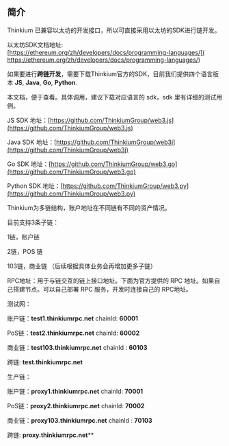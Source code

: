 ## 简介

Thinkium 已兼容以太坊的开发接口，所以可直接采用以太坊的SDK进行链开发。

以太坊SDK文档地址:   [https://ethereum.org/zh/developers/docs/programming-languages/]( https://ethereum.org/zh/developers/docs/programming-languages/)



如果要进行**跨链开发**，需要下载Thinkium官方的SDK，目前我们提供四个语言版本 **JS**, **Java**, **Go**, **Python**.

本文档，便于查看。具体调用，建议下载对应语言的 sdk，sdk 里有详细的测试用例。



JS SDK 地址：[https://github.com/ThinkiumGroup/web3.js](https://github.com/ThinkiumGroup/web3.js)

Java SDK 地址：[https://github.com/ThinkiumGroup/web3j](https://github.com/ThinkiumGroup/web3j)

Go SDK 地址：[https://github.com/ThinkiumGroup/web3.go](https://github.com/ThinkiumGroup/web3.go)

Python SDK 地址：[https://github.com/ThinkiumGroup/web3.py](https://github.com/ThinkiumGroup/web3.py)



Thinkium为多链结构，账户地址在不同链有不同的资产情况。

目前支持3条子链：

1链，账户链

2链，POS 链

103链，商业链
（后续根据具体业务会再增加更多子链）



RPC地址：用于与链交互的链上接口地址。下面为官方提供的 RPC 地址。如果自己搭建节点。可以自己部署 RPC 服务，开发时连接自己的 RPC地址。

测试网：

账户链：**test1.thinkiumrpc.net**  chainId: **60001**

PoS链：**test2.thinkiumrpc.net**  chainId: **60002**

商业链：**test103.thinkiumrpc.net** chainId : **60103**

跨链:  **test.thinkiumrpc.net**



生产链：

账户链：**proxy1.thinkiumrpc.net**  chainId: **70001**

PoS链：**proxy2.thinkiumrpc.net**  chainId: **70002**

商业链：**proxy103.thinkiumrpc.net**  chainId : **70103**

跨链:  **proxy.thinkiumrpc.net****

